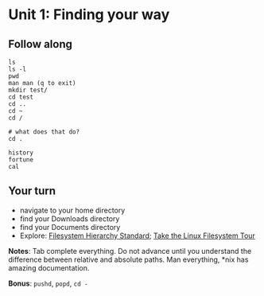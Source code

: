 # Unit 1: Finding your way

## Follow along

```
ls
ls -l
pwd
man man (q to exit)
mkdir test/
cd test
cd ..
cd ~
cd /

# what does that do?
cd .

history
fortune
cal

```

## Your turn

- navigate to your home directory
- find your Downloads directory
- find your Documents directory
- Explore: [Filesystem Hierarchy Standard](http://www.pathname.com/fhs/); 
[Take the Linux Filesystem Tour](http://web.archive.org/web/20140224004333/http://tuxradar.com/content/take-linux-filesystem-tour/#null)


**Notes**: Tab complete everything. Do not advance until you understand the difference
between relative and absolute paths. Man everything, *nix has amazing
documentation.

**Bonus**: `pushd`, `popd`, `cd -`
